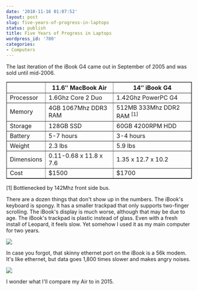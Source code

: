 ```yaml
---
date: '2010-11-16 01:07:52'
layout: post
slug: five-years-of-progress-in-laptops
status: publish
title: Five Years of Progress in Laptops
wordpress_id: '780'
categories:
- Computers
---
```


The last iteration of the iBook G4 came out in September of 2005 and was sold until mid-2006. 


<table border="1" cellpadding="4" cellspacing="0">
<tbody><tr>
<th></th>
<th>11.6″ MacBook Air</th>
<th>14″ iBook G4</th>
</tr>
<tr>
<td>Processor</td>
<td>1.6Ghz Core 2 Duo</td>
<td>1.42Ghz PowerPC G4</td>
</tr>
<tr>
<td>Memory</td>
<td>4GB 1067Mhz DDR3 RAM</td>
<td>512MB 333Mhz DDR2 RAM <sup>[1]</sup></td>
</tr>
<tr>
<td>Storage</td>
<td>128GB SSD</td>
<td>60GB 4200RPM HDD</td>
</tr>
<tr>
<td>Battery</td>
<td>5-7 hours</td>
<td>3-4 hours</td>
</tr>
<tr>
<td>Weight</td>
<td>2.3 lbs</td>
<td>5.9 lbs</td>
</tr>
<tr>
<td>Dimensions</td>
<td>0.11-0.68 x 11.8 x 7.6</td>
<td>1.35 x 12.7 x 10.2</td>
</tr>
<tr>
<td>Cost</td>
<td>$1500</td>
<td>$1700</td>
</tr>
</tbody></table>


\[1\] Bottlenecked by 142Mhz front side bus.

There are a dozen things that don't show up in the numbers. The iBook's keyboard is spongy. It has a smaller trackpad that only supports two-finger scrolling. The iBook's display is much worse, although that may be due to age. The iBook's trackpad is plastic instead of glass. Even with a fresh install of Leopard, it feels slow. Yet somehow I used it as my main computer for two years.

[![](http://geoff.greer.fm/rambling/wp-content/uploads/2010/11/air_ibook2-500x332.jpg)](http://geoff.greer.fm/rambling/wp-content/uploads/2010/11/air_ibook2.jpg)

In case you forgot, that skinny ethernet port on the iBook is a 56k modem. It's like ethernet, but data goes 1,800 times slower and makes angry noises.

[![](http://geoff.greer.fm/rambling/wp-content/uploads/2010/11/air_ibook-500x250.jpg)](http://geoff.greer.fm/rambling/wp-content/uploads/2010/11/air_ibook.jpg)

I wonder what I'll compare my Air to in 2015.

